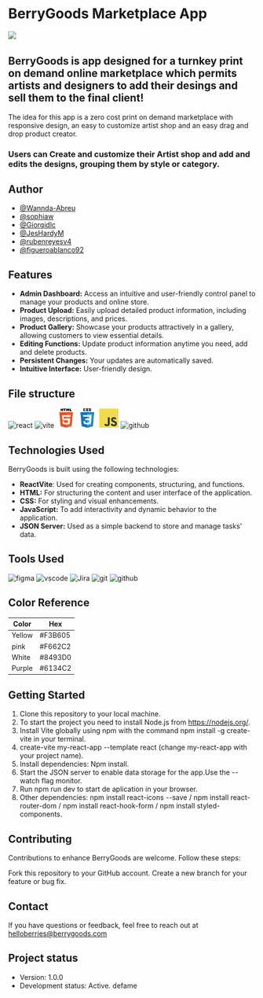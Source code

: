 # BerryGoods Marketplace App
<div> 
<img src="https://github.com/sophiawm/BerryGoods/blob/6edb63dd20cb6acbf0a181cf4aa8ea22ed123708/src/assets/logo-berry-goods.png" width="120"/>
<div> 

## BerryGoods is app designed for a turnkey print on demand online marketplace which permits artists and designers to add their desings and sell them to the final client!
The idea for this app is a zero cost print on demand marketplace with responsive design, an easy to customize artist shop and an easy drag and drop product creator.
### Users can Create and customize their Artist shop  and add and edits the designs,  grouping them by style or category.


## Author
- [@Wannda-Abreu](https://github.com/Wannda-Abreu)
- [@sophiaw](https://github.com/Wannda-Abreu)
- [@Giorgidlc](https://github.com/Giorgidlc)
- [@JesHardyM](https://github.com/JesHardyM)
- [@rubenreyesv4](https://github.com/rubenreyesv4)
- [@figueroablanco92](https://github.com/figueroablanco92)
  
 

## Features

- **Admin Dashboard:** Access an intuitive and user-friendly control panel to manage your products and online store.
- **Product Upload:** Easily upload detailed product information, including images, descriptions, and prices.
- **Product Gallery:** Showcase your products attractively in a gallery, allowing customers to view essential details.
- **Editing Functions:** Update product information anytime you need, add and delete products.
- **Persistent Changes:** Your updates are automatically saved.
- **Intuitive Interface:** User-friendly design.

## File structure

 <div> 
<img src="https://img.icons8.com/plasticine/100/react.png" width="60" height="60" alt="react"/>
<img src="https://img.icons8.com/fluency/48/vite.png" alt="vite"/>
<img src="https://raw.githubusercontent.com/devicons/devicon/master/icons/html5/html5-original-wordmark.svg" alt="html5" width="40" height="40"/>
<img src="https://raw.githubusercontent.com/devicons/devicon/master/icons/css3/css3-original-wordmark.svg" alt="css3" width="40" height="40"/>
<img src="https://raw.githubusercontent.com/devicons/devicon/master/icons/javascript/javascript-original.svg" alt="javascript" width="40" height="40"/> 
<img src="https://github.com/Wannda-Abreu/To-Do-List/assets/137044379/501865d1-b5d2-45b5-9e00-7c5298922546)"alt="github" width="40" heigth="40"/>
<div> 
  
## Technologies Used

BerryGoods is built using the following technologies:

- **ReactVite**: Used for creating components, structuring, and functions.
- **HTML:** For structuring the content and user interface of the application.
- **CSS:** For styling and visual enhancements.
- **JavaScript:** To add interactivity and dynamic behavior to the application.
- **JSON Server:** Used as a simple backend to store and manage tasks' data.
  

## Tools Used
<div>
<img src="https://www.vectorlogo.zone/logos/figma/figma-icon.svg" alt="figma" width="40" height="40"/>
<img src="https://w7.pngwing.com/pngs/512/824/png-transparent-visual-studio-code-hd-logo-thumbnail.png" alt="vscode" width="40" heigth="40"/>
<img src="https://cdn.jsdelivr.net/gh/devicons/devicon/icons/jira/jira-original-wordmark.svg" alt="Jira" width="40" heigth="40"/>
<img src="https://www.vectorlogo.zone/logos/git-scm/git-scm-icon.svg" alt="git" width="40" height="40"/>
<img src="https://cdn-icons-png.flaticon.com/512/25/25231.png" alt="github" width="40" heigth="40"/> 
<div>

## Color Reference

| Color             | Hex                                                                |
| ----------------- | ------------------------------------------------------------------ |
| Yellow | #F3B605 |
| pink| #F662C2 |
| White| #8493D0 |
| Purple | #6134C2 |

 
 ## Getting Started
 
1. Clone this repository to your local machine.
2. To start the project you need to install Node.js from https://nodejs.org/.
3. Install Vite globally using npm with the command npm install -g create-vite
 in your terminal.
4. create-vite my-react-app --template react (change  my-react-app with your project name).
5. Install dependencies: Npm install.
6. Start the JSON server to enable data storage for the app.Use the --watch flag monitor.
7. Run npm run dev to start de aplication in your browser.
8. Other dependencies: npm install react-icons --save   /  npm install react-router-dom / npm install react-hook-form / npm install styled-components.


## Contributing
Contributions to enhance BerryGoods are welcome. Follow these steps:

Fork this repository to your GitHub account.
Create a new branch for your feature or bug fix.

## Contact
If you have questions or feedback, feel free to reach out at helloberries@berrygoods.com


## Project status

- Version: 1.0.0
- Development status: Active. defame



